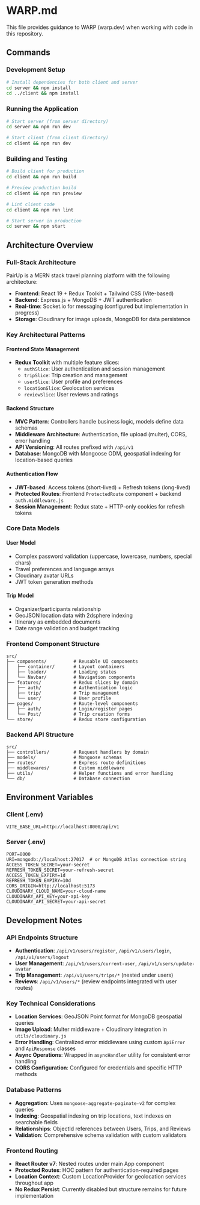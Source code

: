 # WARP.md

This file provides guidance to WARP (warp.dev) when working with code in this repository.

## Commands

### Development Setup
```bash
# Install dependencies for both client and server
cd server && npm install
cd ../client && npm install
```

### Running the Application
```bash
# Start server (from server directory)
cd server && npm run dev

# Start client (from client directory) 
cd client && npm run dev
```

### Building and Testing
```bash
# Build client for production
cd client && npm run build

# Preview production build
cd client && npm run preview

# Lint client code
cd client && npm run lint

# Start server in production
cd server && npm start
```

## Architecture Overview

### Full-Stack Architecture
PairUp is a MERN stack travel planning platform with the following architecture:

- **Frontend**: React 19 + Redux Toolkit + Tailwind CSS (Vite-based)
- **Backend**: Express.js + MongoDB + JWT authentication
- **Real-time**: Socket.io for messaging (configured but implementation in progress)
- **Storage**: Cloudinary for image uploads, MongoDB for data persistence

### Key Architectural Patterns

#### Frontend State Management
- **Redux Toolkit** with multiple feature slices:
  - `authSlice`: User authentication and session management
  - `tripSlice`: Trip creation and management
  - `userSlice`: User profile and preferences
  - `locationSlice`: Geolocation services
  - `reviewSlice`: User reviews and ratings

#### Backend Structure
- **MVC Pattern**: Controllers handle business logic, models define data schemas
- **Middleware Architecture**: Authentication, file upload (multer), CORS, error handling
- **API Versioning**: All routes prefixed with `/api/v1`
- **Database**: MongoDB with Mongoose ODM, geospatial indexing for location-based queries

#### Authentication Flow
- **JWT-based**: Access tokens (short-lived) + Refresh tokens (long-lived)
- **Protected Routes**: Frontend `ProtectedRoute` component + backend `auth.middleware.js`
- **Session Management**: Redux state + HTTP-only cookies for refresh tokens

### Core Data Models

#### User Model
- Complex password validation (uppercase, lowercase, numbers, special chars)
- Travel preferences and language arrays
- Cloudinary avatar URLs
- JWT token generation methods

#### Trip Model
- Organizer/participants relationship
- GeoJSON location data with 2dsphere indexing
- Itinerary as embedded documents
- Date range validation and budget tracking

### Frontend Component Structure
```
src/
├── components/          # Reusable UI components
│   ├── container/       # Layout containers
│   ├── loader/          # Loading states
│   └── Navbar/          # Navigation components
├── features/            # Redux slices by domain
│   ├── auth/            # Authentication logic
│   ├── trip/            # Trip management
│   └── user/            # User profile
├── pages/               # Route-level components
│   ├── auth/            # Login/register pages
│   └── Post/            # Trip creation forms
└── store/               # Redux store configuration
```

### Backend API Structure
```
src/
├── controllers/         # Request handlers by domain
├── models/              # Mongoose schemas
├── routes/              # Express route definitions
├── middlewares/         # Custom middleware
├── utils/               # Helper functions and error handling
└── db/                  # Database connection
```

## Environment Variables

### Client (.env)
```env
VITE_BASE_URL=http://localhost:8000/api/v1
```

### Server (.env)
```env
PORT=8000
URI=mongodb://localhost:27017  # or MongoDB Atlas connection string
ACCESS_TOKEN_SECRET=your-secret
REFRESH_TOKEN_SECRET=your-refresh-secret
ACCESS_TOKEN_EXPIRY=1d
REFRESH_TOKEN_EXPIRY=10d
CORS_ORIGIN=http://localhost:5173
CLOUDINARY_CLOUD_NAME=your-cloud-name
CLOUDINARY_API_KEY=your-api-key
CLOUDINARY_API_SECRET=your-api-secret
```

## Development Notes

### API Endpoints Structure
- **Authentication**: `/api/v1/users/register`, `/api/v1/users/login`, `/api/v1/users/logout`
- **User Management**: `/api/v1/users/current-user`, `/api/v1/users/update-avatar`
- **Trip Management**: `/api/v1/users/trips/*` (nested under users)
- **Reviews**: `/api/v1/users/*` (review endpoints integrated with user routes)

### Key Technical Considerations
- **Location Services**: GeoJSON Point format for MongoDB geospatial queries
- **Image Upload**: Multer middleware + Cloudinary integration in `utils/cloudinary.js`
- **Error Handling**: Centralized error middleware using custom `ApiError` and `ApiResponse` classes
- **Async Operations**: Wrapped in `asyncHandler` utility for consistent error handling
- **CORS Configuration**: Configured for credentials and specific HTTP methods

### Database Patterns
- **Aggregation**: Uses `mongoose-aggregate-paginate-v2` for complex queries
- **Indexing**: Geospatial indexing on trip locations, text indexes on searchable fields
- **Relationships**: ObjectId references between Users, Trips, and Reviews
- **Validation**: Comprehensive schema validation with custom validators

### Frontend Routing
- **React Router v7**: Nested routes under main App component
- **Protected Routes**: HOC pattern for authentication-required pages
- **Location Context**: Custom LocationProvider for geolocation services throughout app
- **No Redux Persist**: Currently disabled but structure remains for future implementation
